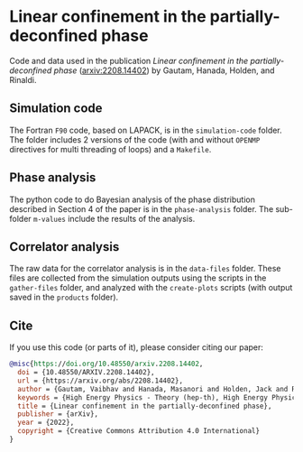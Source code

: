 # Linear confinement in the partially-deconfined phase

Code and data used in the publication _Linear confinement in the partially-deconfined phase_ ([arxiv:2208.14402](https://arxiv.org/abs/2208.14402)) by Gautam, Hanada, Holden, and Rinaldi. 


## Simulation code

The Fortran `F90` code, based on LAPACK, is in the `simulation-code` folder.
The folder includes 2 versions of the code (with and without `OPENMP` directives for multi threading of loops) and a `Makefile`.

## Phase analysis

The python code to do Bayesian analysis of the phase distribution described in Section 4 of the paper is in the `phase-analysis` folder.
The sub-folder `m-values` include the results of the analysis.

## Correlator analysis 

The raw data for the correlator analysis is in the `data-files` folder.
These files are collected from the simulation outputs using the scripts in the `gather-files` folder, and analyzed with the `create-plots` scripts (with output saved in the `products` folder).

## Cite

If you use this code (or parts of it), please consider citing our paper:
```bibtex
@misc{https://doi.org/10.48550/arxiv.2208.14402,
  doi = {10.48550/ARXIV.2208.14402},
  url = {https://arxiv.org/abs/2208.14402},
  author = {Gautam, Vaibhav and Hanada, Masanori and Holden, Jack and Rinaldi, Enrico},
  keywords = {High Energy Physics - Theory (hep-th), High Energy Physics - Lattice (hep-lat), High Energy Physics - Phenomenology (hep-ph), FOS: Physical sciences, FOS: Physical sciences},
  title = {Linear confinement in the partially-deconfined phase},
  publisher = {arXiv},
  year = {2022},
  copyright = {Creative Commons Attribution 4.0 International}
}
```
